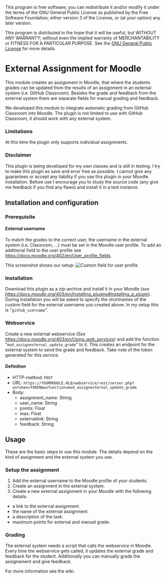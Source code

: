 This program is free software; you can redistribute it and/or modify it under the terms of the GNU General Public License as published by the Free Software Foundation; either version 3 of the License, or (at your option) any later version.

This program is distributed in the hope that it will be useful, but WITHOUT ANY WARRANTY; without even the implied warranty of MERCHANTABILITY or FITNESS FOR A PARTICULAR PURPOSE. See the [GNU General Public License](https://www.gnu.org/licenses/gpl-3.0.en.html) for more details.

# External Assignment for Moodle

This module creates an assignment in Moodle, that where the students grades can be updated  from the results of an assignment in an external system (i.e. GitHub Classroom). Besides the grade and feedback from the external system there are separate fields for manual grading and feedback.

We developed this module to integrate automatic grading from GitHub Classroom into Moodle.
The plugin is not limited to use with GitHub Classroom, it should work with any external system.
### Limitations
At this time the plugin only supports individual assignments.
### Disclaimer
This plugin is being developed for my own classes and is still in testing. I try to make this plugin as save and error free as possible. I cannot give any guarantees or accept any liability if you use this plugin in your Moodle installation. Before use I encourage you to study the source code (any give me feedback if you find any flaws) and install it in a test instance.
## Installation and configuration
### Prerequisite
#### External username
To match the grades to the correct user, the username in the external system (i.e. Classroom, ...) must be set in the Moodle user profile. To add an additional field to the user profile see https://docs.moodle.org/402/en/User_profile_fields.

This screenshot shows our setup:
![Custom field for user profile](https://it.bzz.ch/wikiV2/_media/howto/git/grading/classroom_moodle_userprofile.png)

### Installation
Download this plugin as a zip-archive and install it in your Moodle *(see https://docs.moodle.org/403/en/Installing_plugins#Installing_a_plugin)*. During installation you will be asked to specify the shortnames of the custom field for the external username you created above. In my setup this is "`github_username`".

### Webservice

Create a new external webservice *(See https://docs.moodle.org/403/en/Using_web_services)* and add the function "`mod_assignexternal_update_grade`" to it. This creates an endpoint for the external system to send the grade and feedback. Take note of the token generated for this service.
#### Definition
- HTTP-method: `POST`
- URL: `https://YOURMOODLE.HLQ/webservice/rest/server.php?wstoken=TOKEN&wsfunction=mod_assignexternal_update_grade`
- Body:
    - assignment_name: String
    - user_name: String
    - points: Float
    - max: Float
    - externallink: String
    - feedback: String

## Usage
These are the basic steps to use this module. The details depend on the kind of assignment and the external system you use.

### Setup the assignment
1. Add the external username to the Moodle profile of your students.
2. Create an assignment in the external system.
3. Create a new external assignment in your Moodle with the following details:
- a link to the external assignment.
- the name of the external assignment.
- a description of the task.
- maximum points for external and manual grade.

### Grading
The external system needs a script that calls the webservice in Moodle. Every time the webservice gets called, it updates the external grade and feedback for the student.
Additionally you can manually grade the assignement and give feedback.


For more information see the wiki.

